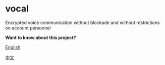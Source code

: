 # vocal
Encrypted voice communication without blockade and without restrictions on account personnel



**Want to know about this project?**

[English](https://github.com/Team-Vocal/vocal/blob/main/Vocal_Whitepaper_v1.0.0_English.pdf)

[中文](https://github.com/Team-Vocal/vocal/blob/main/Vocal_Whitepaper_v1.0.0_Chinese.pdf)

